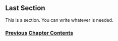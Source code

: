 ## Last Section

This is a section. You can write whatever is needed.


### [<ins>Previous</ins>](Another%20Section.md) [<ins>Chapter Contents</ins>](./99.%20Chapter%20Template.md)
